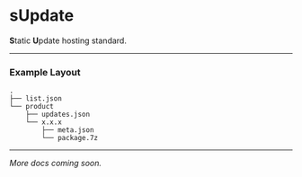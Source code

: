 # sUpdate
**S**tatic **U**pdate hosting standard.

---

### Example Layout
```none
.
├── list.json
└── product
    ├── updates.json
    └── x.x.x
        ├── meta.json
        └── package.7z
```

---

*More docs coming soon.*